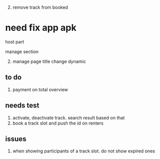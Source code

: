 2. remove track from booked

# need fix app apk

host part

manage section

2. manage page title change dynamic

<!-- ----------------------------------------------------------------------------------------------- -->

## to do

1. payment on total overview

## needs test

1. activate, deactivate track. search result based on that
2. book a track slot and push the id on renters

## issues

1. when showing participants of a track slot. do not show expired ones
